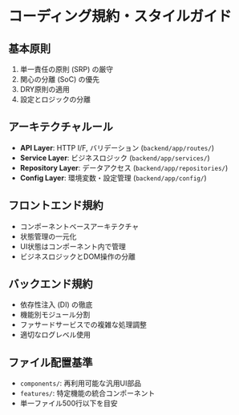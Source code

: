 # コーディング規約・スタイルガイド

## 基本原則
1. 単一責任の原則 (SRP) の厳守
2. 関心の分離 (SoC) の優先
3. DRY原則の適用
4. 設定とロジックの分離

## アーキテクチャルール
- **API Layer**: HTTP I/F, バリデーション (`backend/app/routes/`)
- **Service Layer**: ビジネスロジック (`backend/app/services/`)
- **Repository Layer**: データアクセス (`backend/app/repositories/`)
- **Config Layer**: 環境変数・設定管理 (`backend/app/config/`)

## フロントエンド規約
- コンポーネントベースアーキテクチャ
- 状態管理の一元化
- UI状態はコンポーネント内で管理
- ビジネスロジックとDOM操作の分離

## バックエンド規約
- 依存性注入 (DI) の徹底
- 機能別モジュール分割
- ファサードサービスでの複雑な処理調整
- 適切なログレベル使用

## ファイル配置基準
- `components/`: 再利用可能な汎用UI部品
- `features/`: 特定機能の統合コンポーネント
- 単一ファイル500行以下を目安